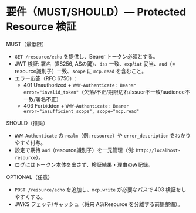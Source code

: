 # 要件（MUST/SHOULD）— Protected Resource 検証

MUST（最低限）
- `GET /resource/echo` を提供し、Bearer トークン必須とする。
- JWT 検証: 署名（RS256, ASの鍵）、`iss` 一致、`exp`/`iat` 妥当、`aud`（= resource識別子）一致、`scope` に `mcp.read` を含むこと。
- エラー応答（RFC 6750）:
  - 401 Unauthorized + `WWW-Authenticate: Bearer error="invalid_token"`（欠落/不正/期限切れ/issuer不一致/audience不一致/署名不正）
  - 403 Forbidden + `WWW-Authenticate: Bearer error="insufficient_scope", scope="mcp.read"`

SHOULD（推奨）
- `WWW-Authenticate` の `realm`（例: `resource`）や `error_description` をわかりやすく付与。
- 設定で期待 `aud`（resource識別子）を一元管理（例: `http://localhost-resource`）。
- ログにはトークン本体を出さず、検証結果・理由のみ記録。

OPTIONAL（任意）
- `POST /resource/echo` を追加し、`mcp.write` が必要なパスで 403 検証をしやすくする。
- JWKS フェッチ/キャッシュ（将来 AS/Resource を分離する前提整備）。

